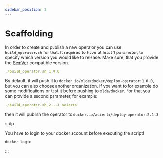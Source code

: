 ```yaml
---
sidebar_position: 2
---
```


# Scaffolding

In order to create and publish a new operator you can use `build_operator.sh` for that.
It requires to have at least 1 parameter, to specify which version you would like to release.
Make sure, that you provide the [SemVer](https://semver.org/) compatible version.

```yaml
./build_operator.sh 1.0.0
```

By default, it will push it to `docker.io/xldevdocker/deploy-operator:1.0.0`, but you can also choose another organization,
if you want to for example do some modifications or test it before pushing to `xldevdocker`.
For that you can provide a second parameter, for example:

```yaml
./build_operator.sh 2.1.3 acierto
```

then it will publish the operator to `docker.io/acierto/deploy-operator:2.1.3`

:::tip

You have to login to your docker account before executing the script!

`docker login`

:::
